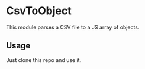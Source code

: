 # CsvToObject

This module parses a CSV file to a JS array of objects.

## Usage

Just clone this repo and use it.